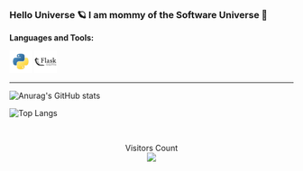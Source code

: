 ### Hello Universe 🪐 I am mommy of the Software Universe 💫

<!--
**caglagurcer/caglagurcer** is a ✨ _special_ ✨ repository because its `README.md` (this file) appears on your GitHub profile.

Here are some ideas to get you started:

- 🔭 I’m currently working on ...
- 🌱 I’m currently learning ...
- 👯 I’m looking to collaborate on ...
- 🤔 I’m looking for help with ...
- 💬 Ask me about ...
- 📫 How to reach me: ...
- 😄 Pronouns: ...
- ⚡ Fun fact: ...
-->
**Languages and Tools:**

<code><img height="40" src="https://raw.githubusercontent.com/github/explore/80688e429a7d4ef2fca1e82350fe8e3517d3494d/topics/python/python.png"></code>
<code><img height="40" src="https://raw.githubusercontent.com/github/explore/80688e429a7d4ef2fca1e82350fe8e3517d3494d/topics/flask/flask.png"></code>

<hr/>

![Anurag's GitHub stats](https://github-readme-stats.vercel.app/api?username=caglagurcer&theme=ocean_dark&show_icons=true)

![Top Langs](https://github-readme-stats.vercel.app/api/top-langs/?username=caglagurcer&theme=ocean_dark&hide=jupyter%20notebook)

<br>

<p align="center"> 
  Visitors Count<br>
  <img src="https://profile-counter.glitch.me/caglagurcer/count.svg" />
</p>
